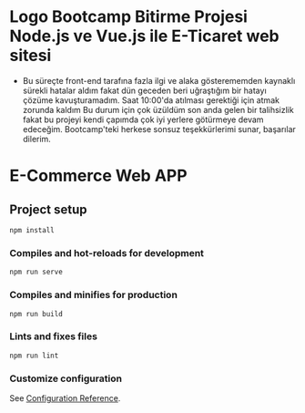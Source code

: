 # Logo Bootcamp Bitirme Projesi Node.js ve Vue.js ile E-Ticaret web sitesi
- Bu süreçte front-end tarafına fazla ilgi ve alaka gösterememden kaynaklı sürekli hatalar aldım fakat dün geceden beri uğraştığım bir hatayı çözüme kavuşturamadım. Saat 10:00'da atılması gerektiği için atmak zorunda kaldım Bu durum için çok üzüldüm son anda gelen bir talihsizlik fakat bu projeyi kendi çapımda çok iyi yerlere götürmeye devam edeceğim. Bootcamp'teki herkese sonsuz teşekkürlerimi sunar, başarılar dilerim.


# E-Commerce Web APP

## Project setup
```
npm install
```

### Compiles and hot-reloads for development
```
npm run serve
```

### Compiles and minifies for production
```
npm run build
```

### Lints and fixes files
```
npm run lint
```

### Customize configuration
See [Configuration Reference](https://cli.vuejs.org/config/).

